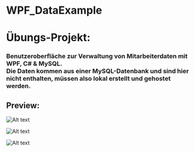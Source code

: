 # WPF_DataExample
<h1>Übungs-Projekt:</h1>
<h3>Benutzeroberfläche zur Verwaltung von Mitarbeiterdaten mit WPF, C# & MySQL.</br>
Die Daten kommen aus einer MySQL-Datenbank und sind hier nicht enthalten, müssen also lokal erstellt und gehostet werden.</h3>

<h2>Preview:</h2>

![Alt text](https://user-images.githubusercontent.com/19690126/152979802-0f675c7d-3319-4959-a124-dbbc4ceb1773.png "Menu")

![Alt text](https://user-images.githubusercontent.com/19690126/152979805-85d70069-3903-43c5-90d5-b4fc91c6a3ff.png "Tables")

![Alt text](https://user-images.githubusercontent.com/19690126/152979807-11a291cd-9e25-4907-9a7c-12eaf156835b.png "AddNew")
